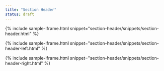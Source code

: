 ```yaml
---
title: "Section Header"
status: draft
---
```


{% include sample-iframe.html snippet="section-header/snippets/section-header.html" %}

{% include sample-iframe.html snippet="section-header/snippets/section-header-left.html" %}

{% include sample-iframe.html snippet="section-header/snippets/section-header-right.html" %}
